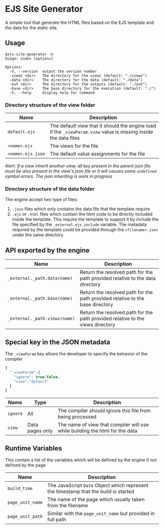 # EJS Site Generator
A simple tool that generate the HTML files based on the EJS template and the data for the static site.

## Usage

```
$ejs-site-generator -h
Usage: index [options]

Options:
  -V, --version  output the version number
  -views <dir>   The directory for the views (default: "./views")
  -data <dir>    The directory for the data (default: "./data")
  -out <dir>     The directory for the outputs (default: "./out")
  -base <dir>    The base directory for the execution (default: "./")
  -h, --help     display help for command
```

### Directory structure of the view folder
|Name|Description|
|-----|------------|
|`default.ejs`|The default view that it should the engine load if the `_viewParam.view` value is missing inside the data files|
|`<name>.ejs`| The views for the file|
|`<name>.ejs.json`|The default value assignments for the file|

*Alert: If a view inherit another view, all key present in the parent json file must be also present in the view's json file or it will causes some `undefined` symbol errors. The json inheriting is work in progress*

### Directory structure of the data folder
The engine accept two type of files:
1. `.json` files which only contains the data file that the template require
2. `.ejs` or `.html` files which contain the html code to be directly included inside the template.
This require the template to support it by include the file specified by the `_external.ejs_include` variable.
The metadata required by the template could be provided through the `<filename>.json` under the same directory.

## API exported by the engine
|Name|Description|
|-----|-------------|
|`_external._path.data(name)`|Return the resolved path for the path provided relative to the data directory|
|`_external._path.base(name)`|Return the resolved path for the path provided relative to the base directory|
|`_external._path.views(name)`|Return the resolved path for the path provided relative to the views directory|

## Special key in the JSON metadata
The `_viewParam` key allows the developer to specify the behavior of the compiler
```js
{
  "_viewParam":{
    "ignore": true|false,
    "view":"default"
  }
}
```
|Name|Type|Description|
|---|-----|-------|
|`ignore`|All|The compiler should ignore this file from being processed|
|`view`|Data pages only|The name of view that compiler will use while building the html for the data|

## Runtime Variables
This contain a list of the variables which will be defined by the engine if not defined by the page

|Name|Description|
|----|-----------|
|`build_time`|The JavaScript `Date` Object which represent the timestamp that the build is started|
|`page_unit_name`|The name of the page which usually taken from the filename|
|`page_unit_path`|Similar with the `page_unit_name` but provided in full path|
